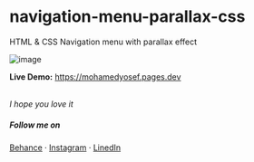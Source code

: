 # navigation-menu-parallax-css
HTML &amp; CSS Navigation menu with parallax effect

![image](https://user-images.githubusercontent.com/118842452/216836962-19c2c7a1-829a-443d-8afe-e679d0a76650.png)

<strong>Live Demo:</strong>
https://mohamedyosef.pages.dev

<br> 
<em>I hope you love it </em>

<h5>Follow me on</h5>
<a href="https://behance.net/mohamedyosef101">Behance</a>
&#183;
<a href="https://instagram.com/mohamedyosef101">Instagram</a>
&#183;
<a href="https://linkedin.com/in/mohamedyosef101">LinedIn</a>
